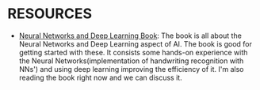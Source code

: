 # RESOURCES
- [Neural Networks and Deep Learning Book](http://neuralnetworksanddeeplearning.com/): The book is all about the Neural Networks and Deep Learning aspect of AI. The book is good for getting started with these. It consists some hands-on experience with the Neural Networks(implementation of handwriting recognition with NNs') and using deep learning improving the efficiency of it. I'm also reading the book right now and we can discuss it.